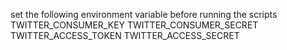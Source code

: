 set the following environment variable before running the scripts
TWITTER_CONSUMER_KEY
TWITTER_CONSUMER_SECRET
TWITTER_ACCESS_TOKEN
TWITTER_ACCESS_SECRET